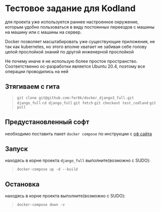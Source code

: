 # Тестовое задание для Kodland
для проекта уже используется раннее настроенное окружение, которым удобно пользоваться
 в виду постоянных переездов с машины на машину или с машины на сервер.

Docker позволяет масштабировать уже существующие приложения, не так как kubernetes,
но этого вполне хватает не забивая себе голову целой прослойкой знаний по другой
инженерной прослойкой

Не почему иначе я не использую более простое пространство.
Соответственно ос-разработки является Ubuntu 20.4,
 поэтому все операции проводились на ней

## Зтягиваем с гита
> `git clone git@github.com:fer0k/docker_django3_full.git django_full`
> `cd django_full`
> `git fetch`
> `git checkout test_codland`
> `git pull`


## Предустановленный софт
необходимо поставить пакет `docker compose` по инструкции 
с [оф сайта](https://docs.docker.com/compose/install/)

## Запуск
находясь в корне проекта `django_full` выполните(возможно с SUDO):
> `docker-compose up -d --build`
>
## Остановка
находясь в корне проекта выполните(возможно с SUDO):
> `docker-compose down -v`